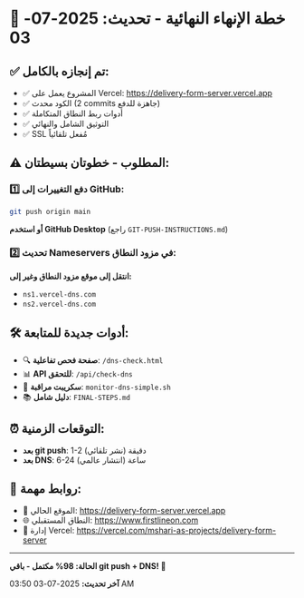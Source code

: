 # 🎯 خطة الإنهاء النهائية - تحديث: 2025-07-03

## ✅ تم إنجازه بالكامل:
- ✅ المشروع يعمل على Vercel: https://delivery-form-server.vercel.app
- ✅ الكود محدث (2 commits جاهزة للدفع)
- ✅ أدوات ربط النطاق المتكاملة
- ✅ التوثيق الشامل والنهائي
- ✅ SSL مُفعل تلقائياً

## ⚠️ المطلوب - خطوتان بسيطتان:

### 1️⃣ دفع التغييرات إلى GitHub:
```bash
git push origin main
```
**أو استخدم GitHub Desktop** (راجع `GIT-PUSH-INSTRUCTIONS.md`)

### 2️⃣ تحديث Nameservers في مزود النطاق:
**انتقل إلى موقع مزود النطاق وغير إلى:**
- `ns1.vercel-dns.com`
- `ns2.vercel-dns.com`

## 🛠️ أدوات جديدة للمتابعة:
- 🔍 **صفحة فحص تفاعلية**: `/dns-check.html`
- 📊 **API للتحقق**: `/api/check-dns`
- 📝 **سكريبت مراقبة**: `monitor-dns-simple.sh`
- 📚 **دليل شامل**: `FINAL-STEPS.md`

## ⏰ التوقعات الزمنية:
- **بعد git push**: 1-2 دقيقة (نشر تلقائي)
- **بعد DNS**: 6-24 ساعة (انتشار عالمي)

## 📱 روابط مهمة:
- 🔗 الموقع الحالي: https://delivery-form-server.vercel.app
- 🌐 النطاق المستقبلي: https://www.firstlineon.com
- 🔧 إدارة Vercel: https://vercel.com/mshari-as-projects/delivery-form-server

---
**الحالة: 98% مكتمل - باقي git push + DNS! 🚀**

**آخر تحديث:** 2025-07-03 03:50 AM
